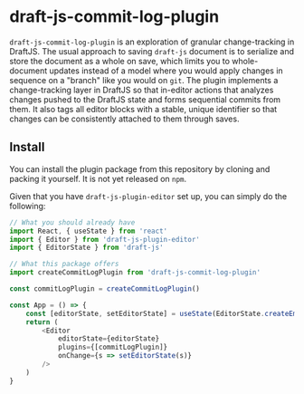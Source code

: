 # draft-js-commit-log-plugin

`draft-js-commit-log-plugin` is an exploration of granular change-tracking in DraftJS. The usual approach to saving `draft-js` document is to serialize and store the document as a whole on save, which limits you to whole-document updates instead of a model where you would apply changes in sequence on a "branch" like you would on `git`. The plugin implements a change-tracking layer in DraftJS so that in-editor actions that analyzes changes pushed to the DraftJS state and forms sequential commits from them. It also tags all editor blocks with a stable, unique identifier so that changes can be consistently attached to them through saves.

## Install

You can install the plugin package from this repository by cloning and packing it yourself. It is not yet released on `npm`.

Given that you have `draft-js-plugin-editor` set up, you can simply do the following:

```js
// What you should already have
import React, { useState } from 'react'
import { Editor } from 'draft-js-plugin-editor'
import { EditorState } from 'draft-js'

// What this package offers
import createCommitLogPlugin from 'draft-js-commit-log-plugin'

const commitLogPlugin = createCommitLogPlugin()

const App = () => {
    const [editorState, setEditorState] = useState(EditorState.createEmpty())
    return (
        <Editor
            editorState={editorState}
            plugins={[commitLogPlugin]}
            onChange={s => setEditorState(s)}
        />
    )
}
```
